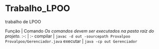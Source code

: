 # Trabalho_LPOO
trabalho de LPOO

Função | Comando
_Os comandos devem ser executados na pasta raíz do projeto._
:-: | :-
compilar | `javac -d out -sourcepath Provalpoo Provalpoo/Gerenciador.java`
executar | `java -cp out Gerenciador`
